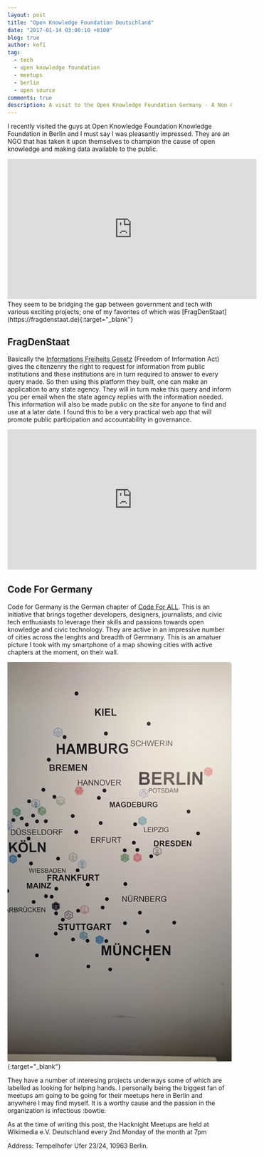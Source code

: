 ```yaml
---
layout: post
title: "Open Knowledge Foundation Deutschland"
date: "2017-01-14 03:00:10 +0100"
blog: true
author: kofi
tag:
  - tech
  - open knowledge foundation
  - meetups
  - berlin
  - open source
comments: true
description: A visit to the Open Knowledge Foundation Germany - A Non Governmental Organization making great strides in using tech to promote civic participation in governance and the availability of data to the populace.
---
```


I recently visited the guys at Open Knowledge Foundation Knowledge Foundation in Berlin and I must say I was pleasantly impressed. They are an NGO that has taken it upon themselves to champion the cause of open knowledge and making data available to the public.
<iframe width="560" height="315" src="https://www.youtube.com/embed/TQjZHRa5_78" frameborder="0" allowfullscreen></iframe>
They seem to be  bridging the gap between government and tech with various exciting projects; one of my favorites of which was [FragDenStaat](https://fragdenstaat.de){:target="_blank"}

## FragDenStaat

Basically the [Informations Freiheits Gesetz](https://www.gesetze-im-internet.de/ifg/BJNR272200005.html) (Freedom of Information Act) gives the citenzenry the right to request for information from public institutions and these institutions are in turn required to answer to every query made. So then using this platform they built, one can make an application to any state agency. They will in turn make this query and inform you per email when the state agency replies with the information needed. This information will also be made public on the site for anyone to find and use at a later date. I found this to be a very practical web app that will promote public participation and accountability in governance.

<iframe width="560" height="315" src="https://www.youtube.com/embed/SJx2oEKl6WA" frameborder="0" allowfullscreen></iframe>

## Code For Germany

Code for Germany is the German chapter of [Code For ALL](https://codeforall.org). This is an initiative that brings together developers, designers, journalists, and civic tech enthusiasts to leverage their skills and passions towards open knowledge and civic technology. They are active in an impressive number of cities across the lenghts and breadth of Germnany. This is an amatuer picture I took with my smartphone of a map showing cities with active chapters at the moment, on their wall.

[![Map showing Code For Germany locations](/assets/images/CodeForGermany.JPG)](http://codefor.de){:target="_blank"}


They have a number of interesing projects underways some of which are labelled as looking for helping hands. I personally being the biggest fan of meetups am going to be going for their meetups here in Berlin and anywhere I may find myself. It is a worthy cause and the passion in the organization is infectious :bowtie:

As at the time of writing this post, the Hacknight Meetups are held at Wikimedia e.V. Deutschland every 2nd Monday of the month at 7pm

Address:  Tempelhofer Ufer 23/24,
          10963 Berlin.
